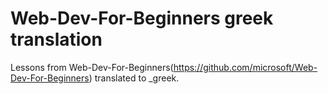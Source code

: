 # Web-Dev-For-Beginners greek translation
Lessons from Web-Dev-For-Beginners(https://github.com/microsoft/Web-Dev-For-Beginners) translated to _greek.
